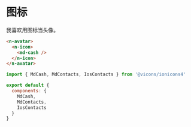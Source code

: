 # 图标

我喜欢用图标当头像。

```html
<n-avatar>
  <n-icon>
    <md-cash />
  </n-icon>
</n-avatar>
```

```js
import { MdCash, MdContacts, IosContacts } from '@vicons/ionicons4'

export default {
  components: {
    MdCash,
    MdContacts,
    IosContacts
  }
}
```
